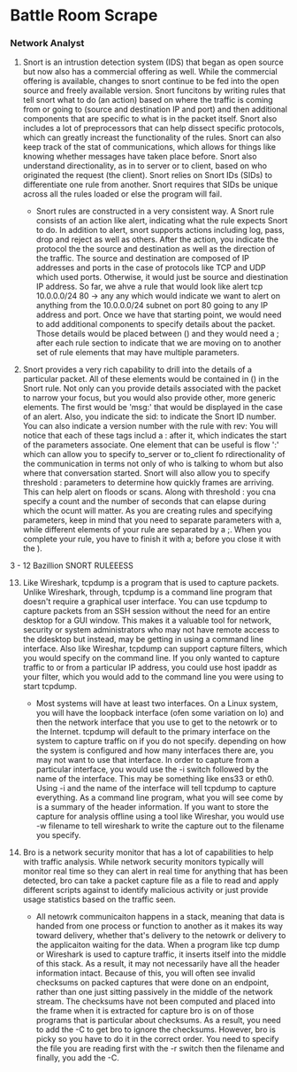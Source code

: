 # Battle Room Scrape

### Network Analyst

1. Snort is an intrustion detection system (IDS) that began as open source but now also has a commercial offering as well. While the commercial offering is available, changes to snort continue to be fed into the open source and freely available version. Snort funcitons by writing rules that tell snort what to do (an action) based on where the traffic is coming from or going to (source and destination IP and port) and then additional components that are specific to what is in the packet itself. Snort also includes a lot of preprocessors that can help dissect specific protocols, which can greatly increast the functionality of the rules. Snort can also keep track of the stat of communications, which allows for things like knowing whether messages have taken place before. Snort also understand directionality, as in to server or to client, based on who originated the request (the client). Snort relies on Snort IDs (SIDs) to differentiate one rule from another. Snort requires that SIDs be unique across all the rules loaded or else the program will fail.

	- Snort rules are constructed in a very consistent way. A Snort rule consists of an action like alert, indicating what the rule expects Snort to do. In addition to alert, snort supports actions including log, pass, drop and reject as well as others. After the action, you indicate the protocol the the source and destination as well as the direction of the traffic. The source and destination are composed of IP addresses and ports in the case of protocols like TCP and UDP which used ports. Otherwise, it would just be source and diestination IP address. So far, we ahve a rule that would look like alert tcp 10.0.0.0/24 80 -> any any which would indicate we want to alert on anything from the 10.0.0.0/24 subnet on port 80 going to any IP address and port. Once we have that starting point, we would need to add additional components to specify details about the packet. Those details would be placed between () and they would need a ; after each rule section to indicate that we are moving on to another set of rule elements that may have multiple parameters.
	
2. Snort provides a very rich capability to drill into the details of a particular packet. All of these elements would be contained in () in the Snort rule. Not only can you provide details associated with the packet to narrow your focus, but you would also provide other, more generic elements. The first would be 'msg:' that would be displayed in the case of an alert. Also, you indicate the sid: to indicate the Snort ID number. You can also indicate a version number with the rule with rev: You will notice that each of these tags includ a : after it, which indicates the start of the parameters associate. One element that can be useful is flow ':' which can allow you to specify to_server or to_client fo rdirectionality of the communication in terms not only of who is talking to whom but also where that conversation started. Snort will also allow you to specify threshold : parameters to determine how quickly frames are arriving. This can help alert on floods or scans.  Along with threshold : you cna specify a count and the number of seconds that can elapse during which the ocunt will matter. As you are creating rules and specifying parameters, keep in mind that you need to separate parameters with a, while different elements of your rule are separated by a ;. When you complete your rule, you have to finish it with a; before you close it with the ).

3 - 12 Bazillion SNORT RULEEESS

13. Like Wireshark, tcpdump is a program that is used to capture packets. Unlike Wireshark, through, tcpdump is a command line program that doesn't require a graphical user interface. You can use tcpdump to capture packets from an SSH session without the need for an entire desktop for a GUI window. This makes it a valuable tool for network, security or system administrators who may not have remote access to the ddesktop but instead, may be getting in using a command line interface. Also like Wireshar, tcpdump can support capture filters, which you would specify on the command line. If you only wanted to capture traffic to or from a particular IP address, you could use host ipaddr as your filter, which you would add to the command line you were using to start tcpdump.

	- Most systems will have at least two interfaces. On a Linux system, you will have the loopback interface (ofen some variation on lo) and then the network interface that you use to get to the netowrk or to the Internet. tcpdump will default to the primary interface on the system to capture traffic on if you do not specify. depending on how the system is configured and how many interfaces there are, you may not want to use that interface. In order to capture from a particular interface, you would use the -i switch followed by the name of the interface. This may be something like ens33 or eth0. Using -i and the name of the interface will tell tcpdump to capture everything. As a command line program, what you will see come by is a summary of the header information. If you want to store the capture for analysis offline using a tool like Wireshar, you would use -w filename to tell wireshark to write the capture out to the filename you specify.
	
14. Bro is a network security monitor that has a lot of capabilities to help with traffic analysis. While network security monitors typically will monitor real time so they can alert in real time for anything that has been detected, bro can take a packet capture file as a file to read and apply different scripts against to identify malicious activity or just provide usage statistics based on the traffic seen.

	- All netowrk communicaiton happens in a stack, meaning that data is handed from one process or function to another as it makes its way toward delivery, whether that's delivery to the netowrk or delivery to the applicaiton waiting for the data. When a program like tcp dump or Wireshark is used to capture traffic, it inserts itself into the middle of this  stack. As a result, it may not necessarily have all the header information intact. Because of this, you will often see invalid checksums on packed captures that were done on an endpoint, rather than one just sitting passively in the middle of the network stream. The checksums have not been computed and placed into the frame when it is extracted for capture bro is on of those programs that is particular about checksums. As a result, you need to add the -C to get bro to ignore the checksums. However, bro is picky so you have to do it in the correct order. You need to specify the file you are reading first with the -r switch then the filename and finally, you add the -C.
